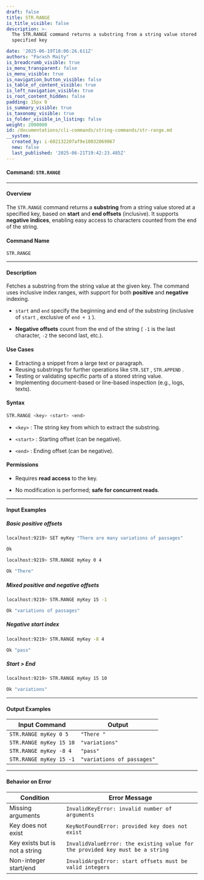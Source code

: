 ```yaml
---
draft: false
title: STR.RANGE
is_title_visible: false
description: >-
  The STR.RANGE command returns a substring from a string value stored at a
  specified key

date: '2025-06-19T18:06:26.611Z'
authors: "Parash Maity"
is_breadcrumb_visible: true
is_menu_transparent: false
is_menu_visible: true
is_navigation_button_visible: false
is_table_of_content_visible: true
is_left_navigation_visible: true
is_root_content_hidden: false
padding: 15px 0
is_summary_visible: true
is_taxonomy_visible: true
is_folder_visible_in_listing: false
weight: 2000000
id: /documentations/cli-commands/string-commands/str-range.md
__system:
  created_by: i-602132207af9e10032069067
  new: false
  last_published: '2025-06-21T19:42:23.485Z'
---
```

#### Command: `STR.RANGE` 

***

#### Overview

The `STR.RANGE` command returns a **substring** from a string value stored at a specified key, based on **start** and **end offsets** (inclusive). It supports **negative indices**, enabling easy access to characters counted from the end of the string.

#### Command Name

 `STR.RANGE` 

***

#### Description

Fetches a substring from the string value at the given key. The command uses inclusive index ranges, with support for both **positive** and **negative** indexing.

*  `start` and `end` specify the beginning and end of the substring (inclusive of `start` , exclusive of `end + 1` ).

* **Negative offsets** count from the end of the string ( `-1` is the last character, `-2` the second last, etc.).

#### Use Cases

* Extracting a snippet from a large text or paragraph.
* Reusing substrings for further operations like `STR.SET` , `STR.APPEND` .
* Testing or validating specific parts of a stored string value.
* Implementing document-based or line-based inspection (e.g., logs, texts).

#### Syntax

```bash 
STR.RANGE <key> <start> <end>
```

*  `<key>` : The string key from which to extract the substring.

*  `<start>` : Starting offset (can be negative).

*  `<end>` : Ending offset (can be negative).

#### Permissions

* Requires **read access** to the key.

* No modification is performed; **safe for concurrent reads**.

***

#### Input Examples

##### Basic positive offsets

```bash 
localhost:9219> SET myKey "There are many variations of passages"

Ok

localhost:9219> STR.RANGE myKey 0 4

Ok "There"
```

##### Mixed positive and negative offsets

```bash 
localhost:9219> STR.RANGE myKey 15 -1

Ok "variations of passages"
```

##### Negative start index

```bash 
localhost:9219> STR.RANGE myKey -8 4

Ok "pass"
```

##### Start > End

```bash 
localhost:9219> STR.RANGE myKey 15 10

Ok "variations"
```

***

#### Output Examples

| Input Command             | Output                       |
| ------------------------- | ---------------------------- |
|  `STR.RANGE myKey 0 5`    |  `"There "`                  |
|  `STR.RANGE myKey 15 10`  |  `"variations"`              |
|  `STR.RANGE myKey -8 4`   |  `"pass"`                    |
|  `STR.RANGE myKey 15 -1`  |  `"variations of passages"`  |

***

#### Behavior on Error

| Condition                      | Error Message                                                     |
| ------------------------------ | ----------------------------------------------------------------- |
| Missing arguments              |  `InvalidKeyError: invalid number of arguments`                               |
| Key does not exist             |  `KeyNotFoundError: provided key does not exist`                               |
| Key exists but is not a string |  `InvalidValueError: the existing value for the provided key must be a string`  |         
| Non-integer start/end          |  `InvalidArgsError: start offsets must be valid integers`                      |



 
